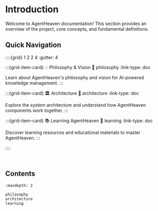 # Introduction

Welcome to AgentHeaven documentation! This section provides an overview of the project, core concepts, and fundamental definitions.

## Quick Navigation

::::{grid} 1 2 2 4
:gutter: 4

:::{grid-item-card} 💡 Philosophy & Vision
:link: philosophy
:link-type: doc

Learn about AgentHeaven's philosophy and vision for AI-powered knowledge management.
:::

:::{grid-item-card} 🏛️ Architecture
:link: architecture
:link-type: doc

Explore the system architecture and understand how AgentHeaven components work together.
:::

:::{grid-item-card} 📚 Learning AgentHeaven
:link: learning
:link-type: doc

Discover learning resources and educational materials to master AgentHeaven.
:::

::::

<br/>

## Contents

```{toctree}
:maxdepth: 2

philosophy
architecture
learning
```

<br/>
